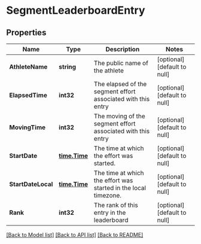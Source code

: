 # SegmentLeaderboardEntry

## Properties
Name | Type | Description | Notes
------------ | ------------- | ------------- | -------------
**AthleteName** | **string** | The public name of the athlete | [optional] [default to null]
**ElapsedTime** | **int32** | The elapsed of the segment effort associated with this entry | [optional] [default to null]
**MovingTime** | **int32** | The moving of the segment effort associated with this entry | [optional] [default to null]
**StartDate** | [**time.Time**](time.Time.md) | The time at which the effort was started. | [optional] [default to null]
**StartDateLocal** | [**time.Time**](time.Time.md) | The time at which the effort was started in the local timezone. | [optional] [default to null]
**Rank** | **int32** | The rank of this entry in the leaderboard | [optional] [default to null]

[[Back to Model list]](../README.md#documentation-for-models) [[Back to API list]](../README.md#documentation-for-api-endpoints) [[Back to README]](../README.md)


